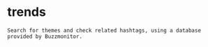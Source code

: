 # trends
    Search for themes and check related hashtags, using a database provided by Buzzmonitor.
